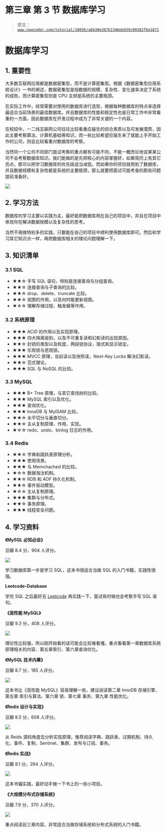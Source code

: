 # 第三章 第 3 节 数据库学习

> 原文：[`www.nowcoder.com/tutorial/10056/a6b30e387b1346eb939c09382f0a1871`](https://www.nowcoder.com/tutorial/10056/a6b30e387b1346eb939c09382f0a1871)

# 数据库学习

## 1\. 重要性

大多数互联网应用都是数据密集型，而不是计算密集型。根据《数据密集型应用系统设计》一书的阐述，数据密集型是指数据的规模、复杂性、变化速率决定了系统的成败，而计算密集型则是 CPU 主频是系统的主要瓶颈。

在实际工作中，经常需要对使用的数据库进行选型，根据每种数据库的特点来选择最适合当前场景的最佳数据库。并且数据库的性能和稳定性也是日常工作中非常看重的一方面，因此数据库在开发过程中成为了非常关键的一个内容。

在校招中，一二线互联网公司往往比较看重应届生的综合素质以及可发展潜质，因此主要考察算法、计算机基础等知识。而一些比较希望应届生来了就能上手开始工作的公司，则会比较看重对数据库的考察。

当然同一个公司不同部门面试考察的重点都有可能不同，不能一概而论地说某某公司不会考察数据库知识。我们能做的是先把核心的内容掌握好，如果简历上有其它亮点，那可以把学习数据库的优先级适当减低。而如果你的项目就用到了数据库，并且数据规模和复杂性都是系统的主要瓶颈，那么就要把面试可能考查的那些问题提前准备好。

![](img/7d341be2298fd19908f4e18d76943659.png)

## 2\. 学习方法

数据库的学习主要以实践为主，最好能把数据库用在自己的项目中，并且在项目中体现你在解决数据规模以及复杂性的思考。

当然不用做特别多的实践，只要能在自己的项目中顺利使用数据库即可。然后和学习其它知识点一样，再把数据库相关的理论问题理解一下。

## 3\. 知识清单

### 3.1 SQL

*   ★★☆ 手写 SQL 语句，特别是连接查询与分组查询。
*   ★★☆ 连接查询与子查询的比较。
*   ★★☆ drop、delete、truncate 比较。
*   ★★☆ 视图的作用，以及何时能更新视图。
*   ★☆☆ 理解存储过程、触发器等作用。

### 3.2 系统原理

*   ★★★ ACID 的作用以及实现原理。
*   ★★★ 四大隔离级别，以及不可重复读和幻影读的出现原因。
*   ★★☆ 封锁的类型以及粒度，两段锁协议，隐式和显示锁定。
*   ★★★ 乐观锁与悲观锁。
*   ★★★ MVCC 原理，当前读以及快照读，Next-Key Locks 解决幻影读。
*   ★★☆ 范式理论。
*   ★★★ SQL 与 NoSQL 的比较。

### 3.3 MySQL

*   ★★★ B+ Tree 原理，与其它查找树的比较。
*   ★★★ MySQL 索引以及优化。
*   ★★★ 查询优化。
*   ★★★ InnoDB 与 MyISAM 比较。
*   ★★☆ 水平切分与垂直切分。
*   ★★☆ 主从复制原理、作用、实现。
*   ★☆☆ redo、undo、binlog 日志的作用。

### 3.4 Redis

*   ★★☆ 字典和跳跃表原理分析。
*   ★★★ 使用场景。
*   ★★★ 与 Memchached 的比较。
*   ★☆☆ 数据淘汰机制。
*   ★★☆ RDB 和 AOF 持久化机制。
*   ★★☆ 事件驱动模型。
*   ★☆☆ 主从复制原理。
*   ★★★ 集群与分布式。
*   ★★☆ 事务原理。
*   ★★★ 线程安全问题。

## 4\. 学习资料

**《MySQL 必知必会》**

豆瓣 8.4 分，904 人评分。

![](img/e0dd5423d539f58e9b320920a33ac5fc.png)

学习数据库第一步是学习 SQL，这本书很适合当做 SQL 的入门书籍，实践性很强。

**Leetcode-Database**

学完 SQL 之后最好去 [Leetcode](https://leetcode.com/problemset/database/) 再实践一下，面试有时候也会考察手写 SQL 语句。

**《高性能 MySQL》**

豆瓣 9.3 分，408 人评分。

![](img/108316ce9825f2f5f70f1281e629a2c8.png)

理论性比较强，所以刚开始看的话可能会比较难看懂。重点看看第一章数据库系统原理相关的内容、第五章索引、第六章查询优化。

**《MySQL 技术内幕》**

豆瓣 8.7 分，185 人评分。

![](img/d88bdea76c3783a035d21f32e42124e2.png)

这本书比《高性能 MySQL》容易理解一些，建议阅读第二章 InnoDB 存储引擎、第五章 索引与算法、第六章 锁、第七章 事务、第九章 性能优化。

**《Redis 设计与实现》**

豆瓣 8.5 分，608 人评分。

![](img/dc12b09cbcd61a0d7cced9fe1e4943e7.png)

从 Reids 源码角度去分析实现原理，推荐阅读字典、跳跃表、过期机制、持久化、事件、复制、Sentinel、集群、发布与订阅、事务。

**《Redis 实战》**

豆瓣 8.1 分，264 人评分。

![](img/937239572588a60eb6ee940e6e90f43c.png)

这本书偏实践，最好动手做一下书上的一些小项目。

**《大规模分布式存储系统》**

豆瓣 7.9 分，370 人评分。

![](img/c4fe6d9c54911fec035c30b3e44fe6b7.png)

重点阅读前三章内容，非常适合当做存储系统和分布式系统的入门书籍。